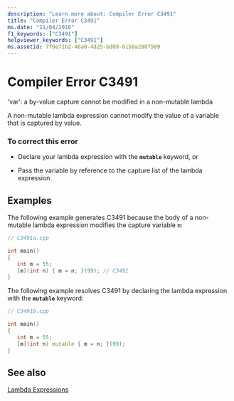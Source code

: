 ```yaml
---
description: "Learn more about: Compiler Error C3491"
title: "Compiler Error C3491"
ms.date: "11/04/2016"
f1_keywords: ["C3491"]
helpviewer_keywords: ["C3491"]
ms.assetid: 7f0e71b2-46a0-4d25-bd09-6158a280f509
---
```

# Compiler Error C3491

'var': a by-value capture cannot be modified in a non-mutable lambda

A non-mutable lambda expression cannot modify the value of a variable that is captured by value.

### To correct this error

- Declare your lambda expression with the **`mutable`** keyword, or

- Pass the variable by reference to the capture list of the lambda expression.

## Examples

The following example generates C3491 because the body of a non-mutable lambda expression modifies the capture variable `m`:

```cpp
// C3491a.cpp

int main()
{
   int m = 55;
   [m](int n) { m = n; }(99); // C3491
}
```

The following example resolves C3491 by declaring the lambda expression with the **`mutable`** keyword:

```cpp
// C3491b.cpp

int main()
{
   int m = 55;
   [m](int n) mutable { m = n; }(99);
}
```

## See also

[Lambda Expressions](../../cpp/lambda-expressions-in-cpp.md)
